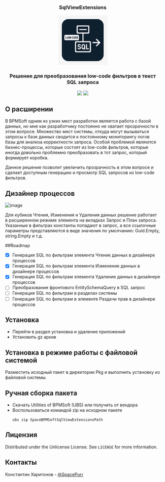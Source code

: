 <a id="readme-top"></a>

<div align="center">
  <h3 align="center">SqlViewExtensions</h3>

  <p align="center">
    <a href="[https://github.com/othneildrew/Best-README-Template](https://github.com/SpaceExtensions/SpaceBPMSoftSqlViewExtensions)">
      <img src="Images/Logo.png" alt="Logo" width="160" height="160">
    </a>
    <h3 align="center">Решение для преобразования low-code фильтров в текст SQL запроса</h3>
    <img src="https://img.shields.io/badge/DB-PostgreSQL-informational?style=flat-square&logo=postgresql&logoColor=white&color=5194f0" >
    <img src="https://img.shields.io/badge/bpmsoft-1.7.1.4-orange" >
  </p>
</div>



## О расширении
В BPMSoft одним из узких мест разработки является работа с базой данных, но мне как разработчику постоянно не хватает прозрачности в этом вопросе.
Множество мест системы, откуда могут вызываться запросы к базе данных сводится к постоянному мониторингу логов базы для анализа корректности запроса.
Особой проблемой являются бизнес-процессы, которые состоят из low-code фильтров, которые иногда довольно проблемно преобразовать в тот запрос, который формирует коробка.

Данное решение позволит увеличить прозрачность в этом вопросе и сделает доступным генерацию и просмотр SQL запросов из low-code фильтров.

## Дизайнер процессов
<img width="1625" height="973" alt="image" src="https://github.com/user-attachments/assets/f724583c-463b-4f38-a95c-7cf347a714a4" />


Для кубиков Чтения, Изменения и Удаления данных решение работает в расширенном режиме элемента на вкладках Запрос и План запроса.
Указанные в фильтрах константы попадают в запрос, а все ссылочные параметры представляются в виде значения по умолчанию: Guid.Empty, string.Empty и т.д.

##Roadmap
- [x] Генерация SQL по фильтрам элемента Чтение данных в дизайнере процессов
- [x] Генерация SQL по фильтрам элемента Изменение данных в дизайнере процессов
- [x] Генерация SQL по фильтрам элемента Удаление данных в дизайнере процессов
- [ ] Преобразование фронтового EntitySchemaQuery в SQL запрос
- [ ] Генерация SQL по фильтрам в разделах системы
- [ ] Генерация SQL по фильтрам в элементе Раздачи прав в дизайнере процессов

## Установка
* Перейти в раздел установка и удаление приложений
* Установить gz архив

## Установка в режиме работы с файловой системой
Разместить исходный пакет в директории Pkg и выполнить установку из файловой системы.

## Ручная сборка пакета
* Скачать Utilities of BPMSoft (UBS) или получить от вендора
* Воспользоваться командой zip на исходном пакете
  ```
  ubs zip SpaceBPMSoftSqlViewExtensionsPath
  ```

<!-- LICENSE -->
## Лицензия

Distributed under the Unlicense License. See `LICENSE` for more information.

## Контакты

Константин Харитонов - [@SpacePurr](https://t.me/SpacePurr)
